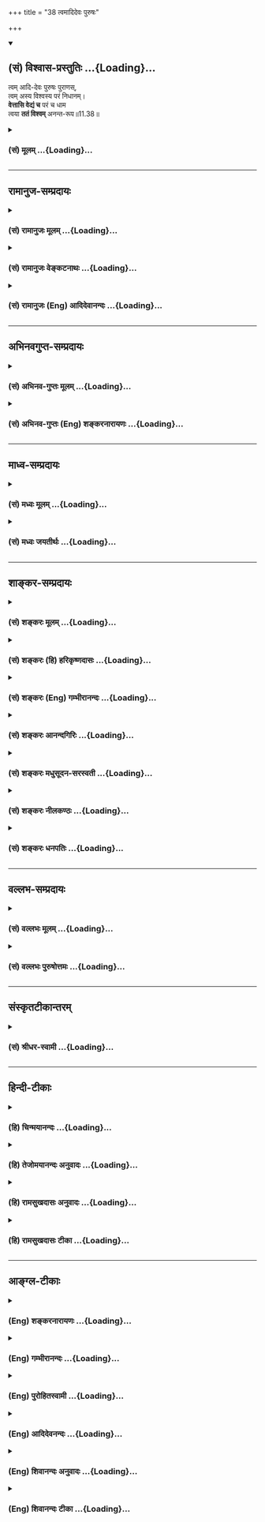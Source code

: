 +++
title = "38 त्वमादिदेवः पुरुषः"

+++
<div class="js_include" newlevelforh1="2" title="(सं) विश्वास-प्रस्तुतिः" unfilled url="/mahAbhAratam/vyAsaH/shlokashaH/06-bhIShma-parva/03-bhagavad-gItA-parva/saMskRtam/vishvAsa-prastutiH/11_vishva-rUpa-darshana/38_tvamAdidevaH_puru.md">
<details open><summary><h2>(सं) विश्वास-प्रस्तुतिः ...{Loading}...</h2></summary>

त्वम् आदि-देवः पुरुषः पुराणस्,  
त्वम् अस्य विश्वस्य परं निधानम्।  
**वेत्तासि वेद्यं च** परं च धाम  
त्वया **ततं विश्वम्** अनन्त-रूप॥11.38॥
</details>
</div>
<div class="js_include collapsed" newlevelforh1="3" title="(सं) मूलम्" unfilled url="/mahAbhAratam/vyAsaH/shlokashaH/06-bhIShma-parva/03-bhagavad-gItA-parva/saMskRtam/mUlam/11_vishva-rUpa-darshana/38_tvamAdidevaH_puru.md">
<details><summary><h3>(सं) मूलम् ...{Loading}...</h3></summary>

त्वमादिदेवः पुरुषः पुराण  
स्त्वमस्य विश्वस्य परं निधानम्।  
वेत्तासि वेद्यं च परं च धाम  
त्वया ततं विश्वमनन्तरूप।।11.38।।
</details>
</div>


_________________
## रामानुज-सम्प्रदायः
<div class="js_include collapsed" newlevelforh1="3" title="(सं) रामानुजः मूलम्" unfilled url="/mahAbhAratam/vyAsaH/shlokashaH/06-bhIShma-parva/03-bhagavad-gItA-parva/saMskRtam/rAmAnujaH/mUlam/11_vishva-rUpa-darshana/38_tvamAdidevaH_puru.md">
<details><summary><h3>(सं) रामानुजः मूलम् ...{Loading}...</h3></summary>

।।11.38।।  
  
**त्वम् आदिदेवः पुरुषः पुराणः त्वम् अस्य विश्वस्य परं निधानम्;** निधीयते
त्वयि विश्वम् इति त्वम् अस्य विश्वस्य परं निधानम्; विश्वस्य शरीरभूतस्य
आत्मतया परमाधारभूतः त्वम् एव इत्यर्थः। जगति सर्वो वेदिता **वेद्यं च**
सर्वं त्वम् एव; एवं सर्वात्मतया अवस्थितः त्वम् एव **परं च धाम** स्थानं
प्राप्यस्थानम् इत्यर्थः।**त्वया ततं विश्वम् अनन्तरूप** त्वया आत्मत्वेन
विश्वं चिदचिन्मिश्रं जगत् ततं व्याप्तम्। अतस्त्वम् एव वाय्वादिशब्दवाच्य
इति आह --

</details>
</div>
<div class="js_include collapsed" newlevelforh1="3" title="(सं) रामानुजः वेङ्कटनाथः" unfilled url="/mahAbhAratam/vyAsaH/shlokashaH/06-bhIShma-parva/03-bhagavad-gItA-parva/saMskRtam/rAmAnujaH/venkaTanAthaH/11_vishva-rUpa-darshana/38_tvamAdidevaH_puru.md">
<details><summary><h3>(सं) रामानुजः वेङ्कटनाथः ...{Loading}...</h3></summary>

।। 11.38कस्मात् इत्यादिकं पूर्वेण सङ्गमयति -- युक्ततामिति। ते इत्यस्य
प्रथमाबहुवचनत्वभ्रमव्युदासायतुभ्यमित्युक्तिः। प्रणतिकर्तारस्त्वर्थसिद्धा
अनुक्ता एवेति भावः। ब्रह्मशब्दस्यानेकार्थेषु प्रयोगादिह
सर्वप्रणन्तव्यत्वोपयोगाय हिरण्यगर्भपदेन व्याख्या। आदिकर्त्रे इति
सविशेषणनिर्देशेन
व्यवच्छेद्यभूतनूतनहिरण्यगर्भकर्तृसम्भावनाभ्रमव्युदासायआदिभूतायेति
व्यस्योक्तम्। कर्तृशब्देन निमित्तत्वस्योक्तत्वात् आदिशब्द उपादानत्वपरः;
र्स्वस्य कारणान्तरनिषेधार्थौ वा। नमश्शब्दयोगवन्नमनमात्रयोगेऽपि चतुर्थी
विद्यत इति ज्ञापनायनमस्कुर्युरित्युक्तम्। पञ्चशिखाय तथेश्वरकृष्णायैते
नमस्यामः इत्यादिवत्।। त्वमक्षरम्\[ \[11।18\] इति प्रागप्युक्तत्वादत्र
त्वमक्षरम् इति तदतिरिक्तार्थपरत्वमुचितन्तत्परम् इत्यस्य
सामर्थ्याच्चात्राक्षरसदसच्छब्दानामवरतत्त्वविषयत्वं न्याय्यम् तत्र च
भावाभावशब्दाभिलप्यविकारयोगितया सदसच्छब्दयोरचित्परत्वं
निर्विकारतयाऽक्षरशब्दस्य जीवात्मविषयत्वं चोचितमित्यभिप्रायेणाह -- न
क्षरतीति। जीवस्वरूपस्य निर्विकारत्वे श्रुतिं दर्शयति -- न जायत इति।
कार्यकारणयोरसच्छब्देन व्यपदेशः असद्वा इदमग्र आसीत्। ततो वै सदजायत
\[तै.उ.2।7।1\] इत्यादिश्रुतिसिद्ध इत्यभिप्रायेण कार्यकारणभावकथनम्।
एकस्मिन्नेव द्रव्ये सद सच्छब्दप्रयोगनिदानमाहनामरूपेति। अक्षरं सदसत् इति
निर्दिष्टोभयपरामर्शी तच्छब्दः। विशेषकाभावात्तिलतैलदारु वह्न्यादिवत्
परस्परमिलिततदुभयापेक्षया परत्वं च मुक्तात्मनः प्रसिद्धमितिसदसत्तत्परं
यत् इत्यनूद्यत इत्यभिप्रायेण -- मुक्तात्मतत्त्वमित्युक्तम्।
प्रकृतिपुरुषशरीरकत्वं मुक्तात्मनस्तादधीन्यं च कारणत्वसाधकमित्याह -- अत
इति। सर्वतत्त्वात्मकत्वादित्यर्थः। जगन्निवासशब्देन जगन्निवासो यस्येति
विग्रहः। अतो निधानशब्देनात्राधारत्वमेवानुक्तं विवक्षितमिति
प्रदर्शनायाधिकरणव्युत्पत्तिं दर्शयतिनिधीयते त्वयीति। तेनत्वमक्षरम्
इत्यादिसामानाधिकरण्यकारणं विश्वशरीरित्वं विवक्षितमित्याहविश्वस्य
शरीरभूतस्येति। एतेन निधानशब्दस्यात्राव्यक्तपरत्वं कैश्चिदुक्तं
निरस्तम्। वेत्तासि इत्यादौ परमात्मनो वेदितृत्वादिमात्रविधानेऽतिशयाभावात्
कारणावस्थद्रव्यान्तर्यामित्वस्य चोक्तत्वात्;
कार्यावस्थज्ञातृज्ञेयान्तर्यामित्वमेवात्र विवक्षितमित्यभिप्रायेणाहजगति
सर्वो वेदिता वेद्यं चेति। धामशब्दस्यानेकार्थस्यापि स्थाने
प्रसिद्धिप्रकर्षात्स एवार्थ उचितः। स्थानं च प्राप्यमिति प्रसिद्धम्। अतः
परत्वेन विशेषितप्राप्यत्वमेवात्र विवक्षितमित्यभिप्रायेणाह --
प्राप्यस्थानमिति। यद्वा परमप्राप्यमिति भगवदसाधारणं स्थानं विवक्षितं
स्यात् तेनापि पूर्ववत्सामानाधिकरण्यव्यपदेशः। आमनन्ति च तदप्राकृतस्थानम्
अरश्च ह वै ण्यश्चार्णवौ ब्रह्मलोके तृतीयस्यामितो दिवि। तदैरंमदीयं
सरस्तदश्वत्थः सोमसवनस्तदपराजिता पूर्ब्रह्मणः प्रभुविमितं हिरण्मयं
\[छा.उ.8।5।3\] इति; तथा सहस्रस्थूणे विमिते दृढ उग्रे यत्र देवानामधिदेव
आस्ते इति। सामान्यतो विशेषतश्च प्रवृत्तयोः
पूर्वोत्तरसामानाधिकरण्योर्मध्यस्थेनत्वया ततम् इत्यादिना शरीरात्मभाव एव
निबन्धनमिति स्पष्टमुच्यत इत्यभिप्रायेणाह -- त्वयात्मत्वेनेति।  
  

</details>
</div>
<div class="js_include collapsed" newlevelforh1="3" title="(सं) रामानुजः (Eng) आदिदेवानन्दः" unfilled url="/mahAbhAratam/vyAsaH/shlokashaH/06-bhIShma-parva/03-bhagavad-gItA-parva/saMskRtam/rAmAnujaH/english/AdidevAnandaH/11_vishva-rUpa-darshana/38_tvamAdidevaH_puru.md">
<details><summary><h3>(सं) रामानुजः (Eng) आदिदेवानन्दः ...{Loading}...</h3></summary>

11.38 You alone are all the knowers and all that must be known. You alone, abiding thus as the Self of all, are the 'Dhaman' (abode),
namely, the goal to be attained. By You, O infinite of form, is the universe pervaded. By You the universe, composed of conscient beings and non-conscient matter, is 'Tatam', pervaded. You are the Primal God, the Ancient Person. You are the supreme resting place of the universe. The meaning is that You are the supreme foundation of the universe which constitutes Your body, as You are its Self. \[It is to be noted how Ramanuja derives here the meaning of 'individual self' for the word Aksara, which helps him to explain 'Kutasth'oksara ucchyate' in 15.16\]
Arjuna says: 'Therefore You alone are expressed by the terms Vayu etc.'

</details>
</div>


_________________
## अभिनवगुप्त-सम्प्रदायः
<div class="js_include collapsed" newlevelforh1="3" title="(सं) अभिनव-गुप्तः मूलम्" unfilled url="/mahAbhAratam/vyAsaH/shlokashaH/06-bhIShma-parva/03-bhagavad-gItA-parva/saMskRtam/abhinava-guptaH/mUlam/11_vishva-rUpa-darshana/38_tvamAdidevaH_puru.md">
<details><summary><h3>(सं) अभिनव-गुप्तः मूलम् ...{Loading}...</h3></summary>

।।11.38।। No commentary.

</details>
</div>
<div class="js_include collapsed" newlevelforh1="3" title="(सं) अभिनव-गुप्तः (Eng) शङ्करनारायणः" unfilled url="/mahAbhAratam/vyAsaH/shlokashaH/06-bhIShma-parva/03-bhagavad-gItA-parva/saMskRtam/abhinava-guptaH/english/shankaranArAyaNaH/11_vishva-rUpa-darshana/38_tvamAdidevaH_puru.md">
<details><summary><h3>(सं) अभिनव-गुप्तः (Eng) शङ्करनारायणः ...{Loading}...</h3></summary>

11.38 Sri Abhinavagupta did not comment upon this sloka.

</details>
</div>


_________________
## माध्व-सम्प्रदायः
<div class="js_include collapsed" newlevelforh1="3" title="(सं) मध्वः मूलम्" unfilled url="/mahAbhAratam/vyAsaH/shlokashaH/06-bhIShma-parva/03-bhagavad-gItA-parva/saMskRtam/madhvaH/mUlam/11_vishva-rUpa-darshana/38_tvamAdidevaH_puru.md">
<details><summary><h3>(सं) मध्वः मूलम् ...{Loading}...</h3></summary>

।।11.37 -- 11.40।। कथं स्थाने इति तदाह -- कस्मादित्यादिना।
पूर्णश्चासावात्मा चेति महात्मा। आत्मशब्दश्चोक्तो भारते -- यच्चाप्नोति
यदादत्ते यच्चात्ति विषयानिह। यच्चास्य सन्ततो भावस्तस्मादात्मेति भण्यते
इति। तत्परं सदसतः परम्। असच्च सच्चैव च यद्विश्वं सदसतः परम्।
\[म.भा.1।1।23\] इति भारते।

</details>
</div>
<div class="js_include collapsed" newlevelforh1="3" title="(सं) मध्वः जयतीर्थः" unfilled url="/mahAbhAratam/vyAsaH/shlokashaH/06-bhIShma-parva/03-bhagavad-gItA-parva/saMskRtam/madhvaH/jayatIrthaH/11_vishva-rUpa-darshana/38_tvamAdidevaH_puru.md">
<details><summary><h3>(सं) मध्वः जयतीर्थः ...{Loading}...</h3></summary>

।।11.37 -- 11.40।। सर्वे नमस्यन्ति \[11।36\] इत्येतद्युक्तमिति
स्वयमेवोक्त्वाकस्माच्च ते न नमेरन् इति विरुद्धं कथं पृच्छति इत्यत आक्षेप
एवायमिति ज्ञापयन् तन्निवर्त्याशङ्काप्रदर्शनपूर्वकमवतारयति -- **कथ**मिति।
इति शङ्कायामिति शेषः तत्तस्या उत्तरम्।
महात्मन्नक्षुद्रचित्तेत्यल्पार्थप्रतीतिनिरासार्थमाह -- **पूर्णश्चे**ति।
आत्मा जीव इति प्रतीतिं वारयितुमाह -- **आत्मे**ति। उक्तो निरुक्तः।
यद्यस्मात्। आप्नोतेर्मन्। पकारस्य च तकारः। आङ्पूर्वाद्दाञः स एव प्रत्ययः
आकारलोपस्तत्वम्। आङ्पूर्वाददो मन्। तत्वं च। इह देहे। सन्ततो भावो नित्या
सत्ता। आङ्पूर्वात्तनोतेर्ङ्मन्। सदसद्भावात्मकं विश्वं त्वमेवेति
सत्तादिप्रदत्वादेवोच्यते। नत्वन्यथा; तथा सति उत्तरवाक्यविरोधात्; इति
भावेन तत्पठित्वा सप्रमाणकं व्याचष्टे -- **तत्परमिति**।

</details>
</div>


_________________
## शाङ्कर-सम्प्रदायः
<div class="js_include collapsed" newlevelforh1="3" title="(सं) शङ्करः मूलम्" unfilled url="/mahAbhAratam/vyAsaH/shlokashaH/06-bhIShma-parva/03-bhagavad-gItA-parva/saMskRtam/shankaraH/mUlam/11_vishva-rUpa-darshana/38_tvamAdidevaH_puru.md">
<details><summary><h3>(सं) शङ्करः मूलम् ...{Loading}...</h3></summary>

।।11.38।। --,**त्वम् आदिदेवः;** जगतः स्रष्ट्टत्वात्। **पुरुषः;** पुरि
शयनात् **पुराणः** चिरंतनः **त्वम्** एव **अस्य विश्वस्य परं** प्रकृष्टं
**निधानं** निधीयते अस्मिन् जगत् सर्वं महाप्रलयादौ इति। किञ्च; **वेत्ता
असि;** वेदिता असि सर्वस्यैव वेद्यजातस्य। यत् च **वेद्यं** वेदनार्हं
तच्**च** असि **परं च धाम** परमं पदं वैष्णवम्। **त्वया ततं** व्याप्तं
**विश्वं** समस्तम्; हे **अनन्तरूप** अन्तो न विद्यते तव रूपाणाम्।। किञ्च
--,

</details>
</div>
<div class="js_include collapsed" newlevelforh1="3" title="(सं) शङ्करः (हि) हरिकृष्णदासः" unfilled url="/mahAbhAratam/vyAsaH/shlokashaH/06-bhIShma-parva/03-bhagavad-gItA-parva/saMskRtam/shankaraH/hindI/harikRShNadAsaH/11_vishva-rUpa-darshana/38_tvamAdidevaH_puru.md">
<details><summary><h3>(सं) शङ्करः (हि) हरिकृष्णदासः ...{Loading}...</h3></summary>

।।11.38।। अर्जुन फिर भी स्तुति करता है --, आप जगत्के रचयिता होनेके कारण
आदिदेव हैं और शरीररूप पुरमें रहनेके कारण सनातन पुरुष हैं तथा आप ही इस
विश्वके परम उत्तम स्थान हैं अर्थात् महाप्रलयादिमें समस्त जगत् जिसमें
स्थित होता है वह ( जगत्का आश्रय ) आप ही हैं। तथा समस्त जाननेयोग्य
वस्तुओंके आप जाननेवाले हैं और जो जाननेयोग्य हैं वह भी आप ही हैं। आप ही
परम धाम -- परम वैष्णवपद हैं। हे अनन्तरूप समस्त विश्व आपसे परिपूर्ण है --
व्याप्त है। आपके रूपोंका अन्त नहीं है।  
  
,

</details>
</div>
<div class="js_include collapsed" newlevelforh1="3" title="(सं) शङ्करः (Eng) गम्भीरानन्दः" unfilled url="/mahAbhAratam/vyAsaH/shlokashaH/06-bhIShma-parva/03-bhagavad-gItA-parva/saMskRtam/shankaraH/english/gambhIrAnandaH/11_vishva-rUpa-darshana/38_tvamAdidevaH_puru.md">
<details><summary><h3>(सं) शङ्करः (Eng) गम्भीरानन्दः ...{Loading}...</h3></summary>

11.38 You are the adi-devah, primal Deity, because of being the creator
of the Universe; the puranah, ancient, eternal; purusah,
Person-(derived) in the sense of 'staying in the town (pura) that is the
body'. You verily are the param, suprem; nidhanam, Resort, in which this
entire Universe comes to rest at the time of final dissolution etc.
Besides, You are the vetta, knower of all things to be known. You are
also the vedyam, object of knowledge-that which is fit to be known; and
the param, supreme; dhama, Abode, the supreme State of Visnu.
Anantarupa, O You of infinite forms, who have no limit to Your own
forms; the entire visvam, Universe; tatam, is pervaded; tvaya, by You.
Further,

</details>
</div>
<div class="js_include collapsed" newlevelforh1="3" title="(सं) शङ्करः आनन्दगिरिः" unfilled url="/mahAbhAratam/vyAsaH/shlokashaH/06-bhIShma-parva/03-bhagavad-gItA-parva/saMskRtam/shankaraH/AnandagiriH/11_vishva-rUpa-darshana/38_tvamAdidevaH_puru.md">
<details><summary><h3>(सं) शङ्करः आनन्दगिरिः ...{Loading}...</h3></summary>

।।11.38।। संप्रति जगत्स्रष्टृत्वादिनापि तद्योग्यत्वमस्तीति स्तुतिद्वारा
दर्शयति -- **पुनरपीति।** जगतः स्रष्टा पुरुषो हिरण्यगर्भ इति पक्षं
प्रत्याह -- **पुराण इति।** स्रष्टृत्वं निमित्तमेवेति
तटस्थेश्वरवादिनस्तान्प्रत्युक्तं -- **त्वमेवेति।**
महाप्रलयादावित्यादिपदमवान्तरप्रलयार्थम्। ईश्वरस्योभयथा कारणत्वं
सर्वज्ञत्वेन साधयति -- **किञ्चेति।**
वेद्यवेदितृभावेनाद्वैतानुपपत्तिमाशङक्याह -- **यच्चेति।**
मुक्त्यालम्बनस्य ब्रह्मणोऽर्थान्तरत्वमाशङ्कित्वोक्तं -- **परं चेति।**
यत्परमं पदं तदपि च त्वमेवेति संबन्धः। तस्य पूर्णत्वमाह -- **त्वयेति।**
व्याप्यव्यापकत्वेन भेदं शङ्कित्वा कल्पितत्वात्तस्य मैवमित्याह --
**अनन्तेति।**

</details>
</div>
<div class="js_include collapsed" newlevelforh1="3" title="(सं) शङ्करः मधुसूदन-सरस्वती" unfilled url="/mahAbhAratam/vyAsaH/shlokashaH/06-bhIShma-parva/03-bhagavad-gItA-parva/saMskRtam/shankaraH/madhusUdana-sarasvatI/11_vishva-rUpa-darshana/38_tvamAdidevaH_puru.md">
<details><summary><h3>(सं) शङ्करः मधुसूदन-सरस्वती ...{Loading}...</h3></summary>

।।11.38।। भक्त्युद्रेकात्पुनरपि स्तौति -- त्वमिति। त्वमादिदेवो जगतः
सर्गहेतुत्वात् पुरुषः पूरयिता पुराणोऽनादिः त्वमस्य विश्वस्य परं निधानं
लयस्थानत्वात् निधीयते सर्वमस्मिन्निति। एवं
सृष्टिप्रलयस्थानत्वेनोपादानत्वमुक्त्वा सर्वज्ञत्वेन प्रधानं
व्यावर्तयन्निमित्ततामाह -- वेत्तेति। वेत्ता वेदिता। सर्वस्यापि
द्वैतापत्तिं वारयति। यच्च वेद्यं तदपि त्वमेवासि। वेदनरूपे वेदितरि
परमार्थसंबन्धाभावेन सर्वस्य वेद्यस्य कल्पितत्वात् अतएव परं च धाम
यत्सच्चिदानन्दघनमविद्यातत्कार्यनिर्मुक्तं विष्णोः परमं पदं तदपि
त्वमेवासि। त्वया सद्रूपेण स्फुरणरूपेण च कारणेन ततं व्याप्तमिदं स्वतः
सत्तास्फूर्तिशून्यं विश्वं कार्यं मायिकसंबन्धेनैव स्थितिकाले। हे
अनन्तरूप अपरिच्छिन्नस्वरूप।

</details>
</div>
<div class="js_include collapsed" newlevelforh1="3" title="(सं) शङ्करः नीलकण्ठः" unfilled url="/mahAbhAratam/vyAsaH/shlokashaH/06-bhIShma-parva/03-bhagavad-gItA-parva/saMskRtam/shankaraH/nIlakaNThaH/11_vishva-rUpa-darshana/38_tvamAdidevaH_puru.md">
<details><summary><h3>(सं) शङ्करः नीलकण्ठः ...{Loading}...</h3></summary>

।।11.38।। पुनरपि स्तौति -- **त्वमिति।** आदिदेवो जगतः स्रष्टृत्वात्।
पुरुषः सर्वशरीरशायी। पुराणः शरीरनाशादिनाप्यविनश्यन्। विश्वस्यास्य त्वं
परं निधानं निधीयतेऽस्मिन्निति लयस्थानम्। साङ्ख्यानां जडां प्रकृतिं
वारयति। वेत्ता ज्ञाता। वेद्यं तद्दृश्यं च त्वमेव। परं
वेत्तृवेद्याभ्यामन्यत् धाम चैतन्यम्। त्वया विश्वं ततं व्याप्तं
स्वसत्तास्फूर्तिभ्याम्। हे अनन्तरूप त्रिविधपरिच्छेदशून्यस्वरूप।

</details>
</div>
<div class="js_include collapsed" newlevelforh1="3" title="(सं) शङ्करः धनपतिः" unfilled url="/mahAbhAratam/vyAsaH/shlokashaH/06-bhIShma-parva/03-bhagavad-gItA-parva/saMskRtam/shankaraH/dhanapatiH/11_vishva-rUpa-darshana/38_tvamAdidevaH_puru.md">
<details><summary><h3>(सं) शङ्करः धनपतिः ...{Loading}...</h3></summary>

।।11.38।। पुनरपि स्तौति। त्वमादिदेवः ब्रह्मादिजनकत्वात्। भगवतस्ताटस्थ्यं
वारयति। पुरि शयनात्पुरुष इति। पुरि विनाशान्नाशाशङ्कां वारयति। पुराणः
चिरंतनः त्वमस्य विश्वस्य परं निधानं महाप्रलयादौ सर्वं
जगन्निधीयतेऽस्मिन्निति परं प्रकृष्टं निधानं लयस्थानमतो न कर्तृमात्रमपि
तु प्रकृतिरपीति भावः। किंच वेत्तासि ज्ञातासि। सर्वस्यैव वेद्यंजातस्य
भेदं वारयति। वेद्यं च यच्च ज्ञातुं योग्यं वस्तु तच्चासि। प्राप्यमपि परं
त्वमेवेत्याह। परं च धाम परमं वैष्णवपदं मोक्षाख्यं सच मोक्षाख्यस्त्वं न
क्वचिन्मेरुपृष्ठदौ तिष्ठसि किंतु त्वया परमधाम्ना ततं व्यापतं समस्तं
विश्वं यतस्त्व रुपाणां कैवल्यादीनामन्तः परिच्छेदो न विद्यते इति
हेऽनन्तरुप।

</details>
</div>


_________________
## वल्लभ-सम्प्रदायः
<div class="js_include collapsed" newlevelforh1="3" title="(सं) वल्लभः मूलम्" unfilled url="/mahAbhAratam/vyAsaH/shlokashaH/06-bhIShma-parva/03-bhagavad-gItA-parva/saMskRtam/vallabhaH/mUlam/11_vishva-rUpa-darshana/38_tvamAdidevaH_puru.md">
<details><summary><h3>(सं) वल्लभः मूलम् ...{Loading}...</h3></summary>

।।11.38।। त्वमिति। ज्ञानं वेत्तासि वेद्यं चेति
विरुद्धधर्माश्रयत्वमक्षरत्वं च पुनः स्फोटयति -- परं धामेति। तद्धाम परमं
मम \[8।2115।6\] इत्यनेनैकार्थ्यमेति। त्वया ततं विश्वं इति
व्याख्यानभूतंमया ततमिदं सर्वं जगदव्यक्तमूर्तिना \[9।4\] इत्यादेः।

</details>
</div>
<div class="js_include collapsed" newlevelforh1="3" title="(सं) वल्लभः पुरुषोत्तमः" unfilled url="/mahAbhAratam/vyAsaH/shlokashaH/06-bhIShma-parva/03-bhagavad-gItA-parva/saMskRtam/vallabhaH/puruShottamaH/11_vishva-rUpa-darshana/38_tvamAdidevaH_puru.md">
<details><summary><h3>(सं) वल्लभः पुरुषोत्तमः ...{Loading}...</h3></summary>

  
  
।।11.38।। किञ्च -- त्वमादिदेव इति। त्वं देवानामादिः तथा त्वं
ब्रह्मणोऽप्यसीत्यत आह -- पुरुषः। तत् त्वमक्षरेऽपि वर्तस इत्यतः पुराणः
पुरुषोत्तम इत्यर्थः। पुरुषोत्तमधर्मानेवाह -- त्वमस्य परिदृश्यमानस्य
विश्वस्य परमुत्कृष्टं आधिदैविकरूपेण स्वस्मिन् स्थानं स्वरतीच्छारूपं
निधानं लयस्थानं परं विश्वस्य क्रीडाप्रकटितस्वरूपज्ञानेन सर्वत्र रमणकर्ता
त्वमसि विश्वस्य विश्वस्मिन् वा। वेद्यं ज्ञेयं त्वं च त्वमेवेत्यर्थः। च
पुनः परं धाम वैकुण्ठाख्यं तेजोरूपं पुरुषोत्तमगृहात्मकं वा त्वम्। हे
अनन्तरूप इदं विश्वं त्वया ततं व्याप्तं
त्वद्रूपमेवेत्यर्थः। अनन्तरूपमिति।  
  

</details>
</div>


_________________
## संस्कृतटीकान्तरम्
<div class="js_include collapsed" newlevelforh1="3" title="(सं) श्रीधर-स्वामी" unfilled url="/mahAbhAratam/vyAsaH/shlokashaH/06-bhIShma-parva/03-bhagavad-gItA-parva/saMskRtam/shrIdhara-svAmI/11_vishva-rUpa-darshana/38_tvamAdidevaH_puru.md">
<details><summary><h3>(सं) श्रीधर-स्वामी ...{Loading}...</h3></summary>

।।11.38।। किंच **-- त्वमिति।** त्वमादिदेवो देवानामादिः। यतः पुराणोऽनादिः
पुरुषवस्त्वम्। अतएव त्वमस्य विश्वस्य परं निधानं लयस्थानम्; तथा विश्वस्य
वेत्ता वेदिता ज्ञाता च त्वम्; यच्च वेद्यं वस्तुजातं परं च धाम वैष्णवं
पदं तदपि त्वमेवासि। अतएव हे अनन्तरूप; त्वयैव विश्वमिदं ततं व्याप्तम्।
एतैश्च सप्तभिर्हेतुभिस्त्वमेव नमस्कार्य इति भावः।

</details>
</div>


_________________
## हिन्दी-टीकाः
<div class="js_include collapsed" newlevelforh1="3" title="(हि) चिन्मयानन्दः" unfilled url="/mahAbhAratam/vyAsaH/shlokashaH/06-bhIShma-parva/03-bhagavad-gItA-parva/hindI/chinmayAnandaH/11_vishva-rUpa-darshana/38_tvamAdidevaH_puru.md">
<details><summary><h3>(हि) चिन्मयानन्दः ...{Loading}...</h3></summary>

।।11.38।। आदिदेव आत्मा ही आदिकर्ता है। चैतन्यस्वरूप आत्मा से ही
सृष्टिकर्ता ब्रह्माजी की उत्पत्ति हुई है। समष्टि मन और बुद्धि से
अविच्छिन्न (मर्यादित; सीमित) आत्मा ही ब्रह्माजी कहलाता है। विश्व के परम
आश्रय सम्पूर्ण विश्व परमात्मा में निवास करता है; इसलिए उसे यहाँ विश्व का
परम आश्रय कहा गया है। जैसा कि पहले भी कहा जा चुका है; विश्व शब्द से केवल
स्थूल जगत् ही नहीं समझना चाहिए; वरन् पूर्व श्लोक में वर्णित सत् और असत्
(व्यक्त और अव्यक्त) का सम्मिलित रूप ही विश्व कहलाता है। विश्व शब्द को इस
प्रकार समझ लेने पर वेदान्त के विद्यार्थियों को इस जीवन का सम्पूर्ण अर्थ
समझने में कोई कठिनाई नहीं होगी। हम शरीर; मन और बुद्धि की जड़ उपाधियों के
द्वारा जगत् का अनुभव करते हैं। ये स्वत जड़ होने के कारण उनमें अपना
चैतन्य नहीं है। आत्म चैतन्य के सम्बन्ध से ही वे चेतनवत् व्यवहार करने में
सक्षम होती हैं। वस्तुत; इन जड़ पदार्थों अथवा उपाधियों की उत्पत्ति आत्मा
से नहीं हो सकती; क्योंकि आत्मा अविकारी है। हम यह भी नहीं कह सकते कि जड़
जगत् की उत्पत्ति किसी अन्य स्वतन्त्र कारण से हुई है; क्योंकि आत्मा ही
सर्वव्यापी; एकमेव अद्वितीय सत्य है। इसलिए; वेदान्त में कहा गया है कि यह
विश्व परम सत्य ब्रह्म पर अध्यस्त (अध्यारोपित) है; जैसे भ्रान्तिकाल में
प्रेत स्तम्भ में अध्यस्त होता है। इस प्रकार की भ्रान्ति में; वह स्तम्भ
ही प्रेत और उसकी गति का तथा उससे उत्पन्न हुई प्रतिक्रियायों का विधान
कहलायेगा। वस्तुत; स्तम्भ के अतिरिक्त भूत का कोई अस्तित्व या सत्यत्व नहीं
है। इसी प्रकार यहाँ अर्जुन परमात्मा का निर्देश अत्यन्त सुन्दर प्रकार से
विश्व के विधान कहकर करता है। आप ज्ञाता और ज्ञेय हैं चैतन्य ही वह तत्त्व
है; जो हमारे अनुभवों को सत्यत्व प्रदान करता है। चैतन्य से प्रकाशित हुए
बिना इस जड़ जगत् का ज्ञान सम्भव नहीं होता; इसलिए यहाँ चैतन्यस्वरूप
भगवान् श्रीकृष्ण को ज्ञाता कहा गया है। आत्म साक्षात्कार हेतु उपदिष्ट सभी
साधनाओं की प्रक्रिया यह है कि इन्द्रियादि के द्वारा विचलित होने वाला मन
का ध्यान बाह्य विषयों से निवृत्त कर उसे आत्मस्वरूप में स्थिर किया जाय।
जब यह मन वृत्तिशून्य हो जाता है; तब शुद्ध चैतन्य स्वरूप आत्मा का
साक्षात् अनुभवगम्य बोध होता है। इसलिए आत्मा को यहाँ वेद्य अर्थात् जानने
योग्य तत्त्व कहा गया है। सम्पूर्ण विश्व आपके द्वारा व्याप्त है जैसे समस्त
मिष्ठानों में मधुरता व्याप्त है या तरंगों में जल व्याप्त है; वैसे ही
विश्व में परमात्मा व्याप्त है। अभी कहा गया था कि अधिष्ठान के अतिरिक्त
अध्यस्त वस्तु का कोई अस्तित्व नहीं होता। आत्मा ही वह अधिष्ठान है; जिस पर
यह नानाविश्व सृष्टि की प्रतीति हो रही है। इसलिए यहाँ उचित ही कहा गया है
कि आपके द्वारा यह विश्व व्याप्त है। यह केवल उपनिषद् प्रतिपादित उस सत्य
की ही पुनरुक्ति है कि अनन्त ब्रह्म सबको व्याप्त करता है; परन्तु उसे कोई
व्याप्त नहीं कर सकता है।

</details>
</div>
<div class="js_include collapsed" newlevelforh1="3" title="(हि) तेजोमयानन्दः अनुवादः" unfilled url="/mahAbhAratam/vyAsaH/shlokashaH/06-bhIShma-parva/03-bhagavad-gItA-parva/hindI/tejomayAnandaH/anuvAdaH/11_vishva-rUpa-darshana/38_tvamAdidevaH_puru.md">
<details><summary><h3>(हि) तेजोमयानन्दः अनुवादः ...{Loading}...</h3></summary>

।।11.38।। आप आदिदेव और पुराण (सनातन) पुरुष हैं। आप इस जगत् के परम आश्रय,
ज्ञाता, ज्ञेय, (जानने योग्य) और परम धाम हैं। हे अनन्तरूप आपसे ही यह
विश्व व्याप्त है।।

</details>
</div>
<div class="js_include collapsed" newlevelforh1="3" title="(हि) रामसुखदासः अनुवादः" unfilled url="/mahAbhAratam/vyAsaH/shlokashaH/06-bhIShma-parva/03-bhagavad-gItA-parva/hindI/rAmasukhadAsaH/anuvAdaH/11_vishva-rUpa-darshana/38_tvamAdidevaH_puru.md">
<details><summary><h3>(हि) रामसुखदासः अनुवादः ...{Loading}...</h3></summary>

।।11.38।। आप ही आदिदेव और पुराणपुरुष हैं तथा आप ही इस संसारके परम आश्रय
हैं। आप ही सबको जाननेवाले, जाननेयोग्य और परमधाम हैं। हे अनन्तरूप ! आपसे
ही सम्पूर्ण संसार व्याप्त है।

</details>
</div>
<div class="js_include collapsed" newlevelforh1="3" title="(हि) रामसुखदासः टीका" unfilled url="/mahAbhAratam/vyAsaH/shlokashaH/06-bhIShma-parva/03-bhagavad-gItA-parva/hindI/rAmasukhadAsaH/TIkA/11_vishva-rUpa-darshana/38_tvamAdidevaH_puru.md">
<details><summary><h3>(हि) रामसुखदासः टीका ...{Loading}...</h3></summary>

।।11.38।।***व्याख्या--*'त्वमादिदेवः पुरुषः पुराणः'--** आप सम्पूर्ण
देवताओंके आदिदेव हैं; क्योंकि सबसे पहले आप ही प्रकट होते हैं। आप
पुराणपुरुष हैं; क्योंकि आप सदासे हैं और सदा ही रहनेवाले हैं।

</details>
</div>


_________________
## आङ्ग्ल-टीकाः
<div class="js_include collapsed" newlevelforh1="3" title="(Eng) शङ्करनारायणः" unfilled url="/mahAbhAratam/vyAsaH/shlokashaH/06-bhIShma-parva/03-bhagavad-gItA-parva/english/shankaranArAyaNaH/11_vishva-rUpa-darshana/38_tvamAdidevaH_puru.md">
<details><summary><h3>(Eng) शङ्करनारायणः ...{Loading}...</h3></summary>

11.38. You are the Primal God; You are the Ancient Soul; You are the transcending place of rest for this universe; You are the knower and the knowable; You are the Highest Abode; and the universe with its infinite forms is pervaded by You.

</details>
</div>
<div class="js_include collapsed" newlevelforh1="3" title="(Eng) गम्भीरानन्दः" unfilled url="/mahAbhAratam/vyAsaH/shlokashaH/06-bhIShma-parva/03-bhagavad-gItA-parva/english/gambhIrAnandaH/11_vishva-rUpa-darshana/38_tvamAdidevaH_puru.md">
<details><summary><h3>(Eng) गम्भीरानन्दः ...{Loading}...</h3></summary>

11.38 You are the primal Deity, the ancient Person; You are the supreme Resort of this world. You are the knower as also the object of knowledge, and the supreme Abode. O You of infinite forms, the Universe is pervaded by You!

</details>
</div>
<div class="js_include collapsed" newlevelforh1="3" title="(Eng) पुरोहितस्वामी" unfilled url="/mahAbhAratam/vyAsaH/shlokashaH/06-bhIShma-parva/03-bhagavad-gItA-parva/english/purohitasvAmI/11_vishva-rUpa-darshana/38_tvamAdidevaH_puru.md">
<details><summary><h3>(Eng) पुरोहितस्वामी ...{Loading}...</h3></summary>

11.38 Thou art the Primal God, the Ancient, the Supreme Abode of this universe, the Knower, the Knowledge and the Final Home. Thou fillest everything. Thy form is infinite.

</details>
</div>
<div class="js_include collapsed" newlevelforh1="3" title="(Eng) आदिदेवनन्दः" unfilled url="/mahAbhAratam/vyAsaH/shlokashaH/06-bhIShma-parva/03-bhagavad-gItA-parva/english/AdidevanandaH/11_vishva-rUpa-darshana/38_tvamAdidevaH_puru.md">
<details><summary><h3>(Eng) आदिदेवनन्दः ...{Loading}...</h3></summary>

11.38 (a) You are the Primal God and the Ancient Person. You are the Supreme resting place of the universe৷৷. (b)৷৷.You are the knower and that which must be known, and the Supreme abode. By You, O infinite of form, is this universe pervaded.

</details>
</div>
<div class="js_include collapsed" newlevelforh1="3" title="(Eng) शिवानन्दः अनुवादः" unfilled url="/mahAbhAratam/vyAsaH/shlokashaH/06-bhIShma-parva/03-bhagavad-gItA-parva/english/shivAnandaH/anuvAdaH/11_vishva-rUpa-darshana/38_tvamAdidevaH_puru.md">
<details><summary><h3>(Eng) शिवानन्दः अनुवादः ...{Loading}...</h3></summary>

11.38 Thou art the primal God, the ancient Purusha, the supreme refuge of this universe, the knower, the knowable and the supreme Abode. By Thee is the universe pervaded, O Being of infinite forms.

</details>
</div>
<div class="js_include collapsed" newlevelforh1="3" title="(Eng) शिवानन्दः टीका" unfilled url="/mahAbhAratam/vyAsaH/shlokashaH/06-bhIShma-parva/03-bhagavad-gItA-parva/english/shivAnandaH/TIkA/11_vishva-rUpa-darshana/38_tvamAdidevaH_puru.md">
<details><summary><h3>(Eng) शिवानन्दः टीका ...{Loading}...</h3></summary>

11.38 त्वम् Thou; आदिदेवः the primal God; पुरुषः Purusha; पुराणः the ancient; त्वम् Thou; अस्य of (this); विश्वस्य of Universe; परम् the Supreme; निधानम् Refuge; वेत्ता Knower; असि (Thou) art; वेद्यम् to be known; च and; परम् the Supreme; च and; धाम abode; त्वया by Thee; ततम् is pervaded; विश्वम् the Universe; अनन्तरूप O Being of infinite forms.Commentary Primal God; because the Lord is the creator of the universe.Purusha; because the Lord lies in the body (Puri Sayanat).Nidhaanam That in which the world rests during the great deluge or cosmic dissolution.The pot comes out of the clay and gets merged in clay. Even so the world has come out of the Lord and gets dissolved or involved in the Lord. So the Lord is the material cause of the world.
Therefore; He is the primal God and the supreme refuge also.Vetta Knower of the knowable things. As the Lord is omniscient; He knows all about the world; and He is the instrumental or the efficient cause of this world.Param Dhama Supreme Abode of Vishnu. Just as the rope (the substratum for the superimposed snake) pervades the snake; so also Brahman or Vishnu through His Nature as ExistenceKnowledgeBliss Absolute pervades the whole universe.Moreover --

</details>
</div>
